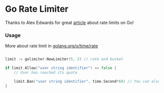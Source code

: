 # Go Rate Limiter
Thanks to Alex Edwards for great [article](https://www.alexedwards.net/blog/how-to-rate-limit-http-requests) about rate limits on Go!

### Usage
More about rate limit in [golang.org/x/time/rate](https://godoc.org/golang.org/x/time/rate)
```go

limit := golimiter.NewLimiter(5, 2) // rate and bucket

if limit.Allow("user string identifier") == false {
    // User has reached its quota

    limit.Ban("user string identifier", time.Second*60) // You can also ban user
}
```